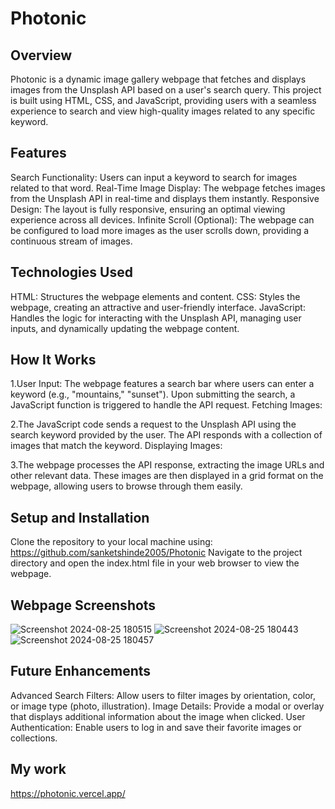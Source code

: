 # Photonic
## Overview
Photonic is a dynamic image gallery webpage that fetches and displays images from the Unsplash API based on a user's search query. This project is built using HTML, CSS, and JavaScript, providing users with a seamless experience to search and view high-quality images related to any specific keyword.

## Features
Search Functionality: Users can input a keyword to search for images related to that word.
Real-Time Image Display: The webpage fetches images from the Unsplash API in real-time and displays them instantly.
Responsive Design: The layout is fully responsive, ensuring an optimal viewing experience across all devices.
Infinite Scroll (Optional): The webpage can be configured to load more images as the user scrolls down, providing a continuous stream of images.

## Technologies Used
HTML: Structures the webpage elements and content.
CSS: Styles the webpage, creating an attractive and user-friendly interface.
JavaScript: Handles the logic for interacting with the Unsplash API, managing user inputs, and dynamically updating the webpage content.

## How It Works
1.User Input:
The webpage features a search bar where users can enter a keyword (e.g., "mountains," "sunset").
Upon submitting the search, a JavaScript function is triggered to handle the API request.
Fetching Images:

2.The JavaScript code sends a request to the Unsplash API using the search keyword provided by the user.
The API responds with a collection of images that match the keyword.
Displaying Images:

3.The webpage processes the API response, extracting the image URLs and other relevant data.
These images are then displayed in a grid format on the webpage, allowing users to browse through them easily.

## Setup and Installation
Clone the repository to your local machine using: https://github.com/sanketshinde2005/Photonic
Navigate to the project directory and open the index.html file in your web browser to view the webpage.

## Webpage Screenshots
![Screenshot 2024-08-25 180515](https://github.com/user-attachments/assets/8e846301-813f-4d8a-a838-e4b3893cead7)
![Screenshot 2024-08-25 180443](https://github.com/user-attachments/assets/68a2d2e3-2c44-42b2-8a9b-18c800cd9978)
![Screenshot 2024-08-25 180457](https://github.com/user-attachments/assets/3ed99c09-44c3-4c29-878c-44928b710486)

## Future Enhancements
Advanced Search Filters: Allow users to filter images by orientation, color, or image type (photo, illustration).
Image Details: Provide a modal or overlay that displays additional information about the image when clicked.
User Authentication: Enable users to log in and save their favorite images or collections.

## My work
https://photonic.vercel.app/


